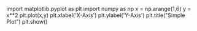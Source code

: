 import matplotlib.pyplot as plt
import numpy as np
x = np.arange(1,6)
y = x**2
plt.plot(x,y)
plt.xlabel('X-Axis')
plt.ylabel('Y-Axis')
plt.title("Simple Plot")
plt.show()
